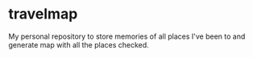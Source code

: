 # travelmap
My personal repository to store memories of all places I've been to and generate map with all the places checked.
